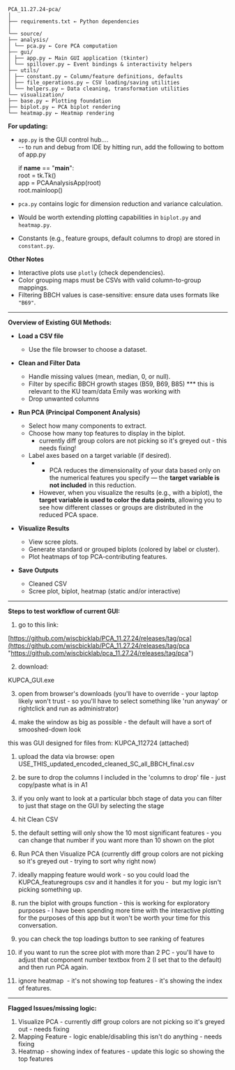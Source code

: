 
```text
PCA_11.27.24-pca/
│
├── requirements.txt ← Python dependencies
│
└── source/
├── analysis/
│ └── pca.py ← Core PCA computation
├── gui/
│ ├── app.py ← Main GUI application (tkinter)
│ └── spillover.py ← Event bindings & interactivity helpers
├── utils/
│ ├── constant.py ← Column/feature definitions, defaults
│ ├── file_operations.py ← CSV loading/saving utilities
│ └── helpers.py ← Data cleaning, transformation utilities
└── visualization/
├── base.py ← Plotting foundation
├── biplot.py ← PCA biplot rendering
└── heatmap.py ← Heatmap rendering
```

**For updating:**

- `app.py` is the GUI control hub....  
  -- to run and debug from IDE by hitting run,  add the following to  bottom of app.py
  
  if __name__ == "__main__":  
    root = tk.Tk()  
    app = PCAAnalysisApp(root)  
    root.mainloop()
    
- `pca.py` contains logic for dimension reduction and variance calculation.
    
- Would be worth extending plotting capabilities in `biplot.py` and `heatmap.py`.
    
- Constants (e.g., feature groups, default columns to drop) are stored in `constant.py`.

**Other Notes**
- Interactive plots use `plotly` (check dependencies).
- Color grouping maps must be CSVs with valid column-to-group mappings.
- Filtering BBCH values is case-sensitive: ensure data uses formats like `"B69"`.

-----------------------------------------------------
**Overview of Existing GUI Methods:** 

- **Load a CSV file**
    - Use the file browser to choose a dataset.
        
- **Clean and Filter Data**
    - Handle missing values (mean, median, 0, or null).
    - Filter by specific BBCH growth stages (B59, B69, B85)
	    *** this is relevant to the KU team/data Emily was working with 
    - Drop unwanted columns
        
- **Run PCA (Principal Component Analysis)**
    
    - Select how many components to extract.
    - Choose how many top features to display in the biplot.
	    - currently diff group colors are not picking so it's greyed out - this needs fixing!
    - Label axes based on a target variable (if desired).
	    - - PCA reduces the dimensionality of your data based only on the numerical features you specify — the **target variable is not included** in this reduction.
	    - However, when you visualize the results (e.g., with a biplot), the **target variable is used to color the data points**, allowing you to see how different classes or groups are distributed in the reduced PCA space.
	    
- **Visualize Results**
    
    - View scree plots.
    - Generate standard or grouped biplots (colored by label or cluster).
    - Plot heatmaps of top PCA-contributing features.
        
- **Save Outputs**
    - Cleaned CSV
    - Scree plot, biplot, heatmap (static and/or interactive)
      
----------------------

**Steps to test workflow of current GUI:** 

1) go to this link:

[https://github.com/wiscbicklab/PCA_11.27.24/releases/tag/pca](https://github.com/wiscbicklab/PCA_11.27.24/releases/tag/pca "https://github.com/wiscbicklab/pca_11.27.24/releases/tag/pca")

2) download:

KUPCA_GUI.exe

3) open from browser's downloads (you'll have to override - your laptop likely won't trust - so you'll have to select something like 'run anyway' or rightclick and run as administrator)

4) make the window as big as possible - the default will have a sort of smooshed-down look

this was GUI designed for files from: KUPCA_112724 (attached)

1) upload the data via browse: open USE_THIS_updated_encoded_cleaned_SC_all_BBCH_final.csv

2) be sure to drop the columns I included in the 'columns to drop' file - just copy/paste what is in A1

3) if you only want to look at a particular bbch stage of data you can filter to just that stage on the GUI by selecting the stage

4) hit Clean CSV 

5) the default setting will only show the 10 most significant features - you can change that number if you want more than 10 shown on the plot 

6) Run PCA then Visualize PCA (currently diff group colors are not picking so it's greyed out - trying to sort why right now)

7) ideally mapping feature would work - so you could load the KUPCA_featuregroups csv and it handles it for you -  but my logic isn't picking something up. 

8) run the biplot with groups function - this is working for exploratory purposes - I have been spending more time with the interactive plotting for the purposes of this app but it won't be worth your time for this conversation. 

9) you can check the top loadings button to see ranking of features

10) if you want to run the scree plot with more than 2 PC - you'll have to adjust that component number textbox from 2 (I set that to the default) and then run PCA again. 

11) ignore heatmap  - it's not showing top features - it's showing the index of features.

-----------------------------------------------------------------------
**Flagged Issues/missing logic:** 
1) Visualize PCA - currently diff group colors are not picking so it's greyed out - needs fixing 
2) Mapping Feature - logic enable/disabling this isn't do anything - needs fixing
3) Heatmap - showing index of features - update this logic so showing the top features 

